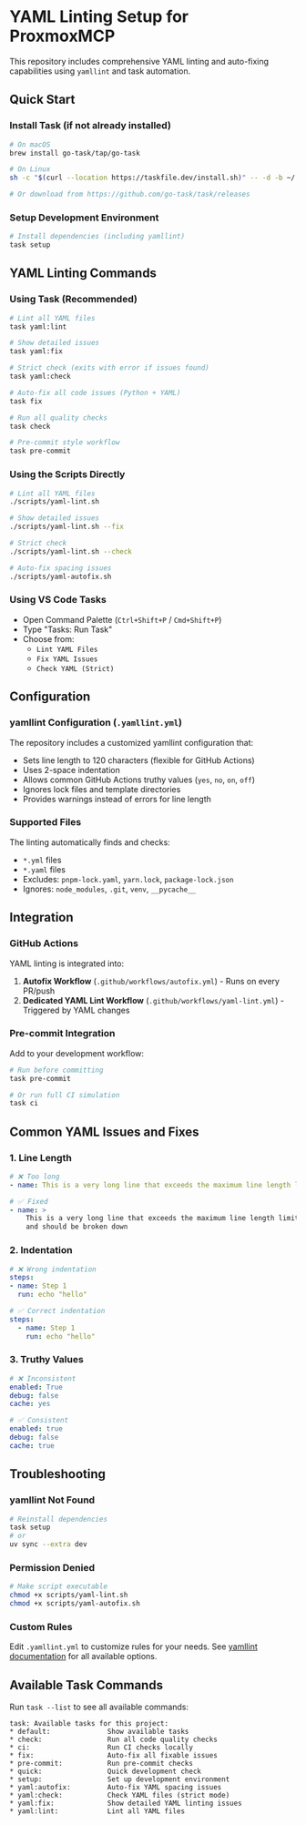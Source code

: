 # YAML Linting Setup for ProxmoxMCP

This repository includes comprehensive YAML linting and auto-fixing capabilities using `yamllint` and task automation.

## Quick Start

### Install Task (if not already installed)

```bash
# On macOS
brew install go-task/tap/go-task

# On Linux
sh -c "$(curl --location https://taskfile.dev/install.sh)" -- -d -b ~/.local/bin

# Or download from https://github.com/go-task/task/releases
```

### Setup Development Environment

```bash
# Install dependencies (including yamllint)
task setup
```

## YAML Linting Commands

### Using Task (Recommended)

```bash
# Lint all YAML files
task yaml:lint

# Show detailed issues
task yaml:fix

# Strict check (exits with error if issues found)
task yaml:check

# Auto-fix all code issues (Python + YAML)
task fix

# Run all quality checks
task check

# Pre-commit style workflow
task pre-commit
```

### Using the Scripts Directly

```bash
# Lint all YAML files
./scripts/yaml-lint.sh

# Show detailed issues
./scripts/yaml-lint.sh --fix

# Strict check
./scripts/yaml-lint.sh --check

# Auto-fix spacing issues
./scripts/yaml-autofix.sh
```

### Using VS Code Tasks

- Open Command Palette (`Ctrl+Shift+P` / `Cmd+Shift+P`)
- Type "Tasks: Run Task"
- Choose from:
  - `Lint YAML Files`
  - `Fix YAML Issues`
  - `Check YAML (Strict)`

## Configuration

### yamllint Configuration (`.yamllint.yml`)

The repository includes a customized yamllint configuration that:

- Sets line length to 120 characters (flexible for GitHub Actions)
- Uses 2-space indentation
- Allows common GitHub Actions truthy values (`yes`, `no`, `on`, `off`)
- Ignores lock files and template directories
- Provides warnings instead of errors for line length

### Supported Files

The linting automatically finds and checks:

- `*.yml` files
- `*.yaml` files
- Excludes: `pnpm-lock.yaml`, `yarn.lock`, `package-lock.json`
- Ignores: `node_modules`, `.git`, `venv`, `__pycache__`

## Integration

### GitHub Actions

YAML linting is integrated into:

1. **Autofix Workflow** (`.github/workflows/autofix.yml`) - Runs on every PR/push
2. **Dedicated YAML Lint Workflow** (`.github/workflows/yaml-lint.yml`) - Triggered by YAML changes

### Pre-commit Integration

Add to your development workflow:

```bash
# Run before committing
task pre-commit

# Or run full CI simulation
task ci
```

## Common YAML Issues and Fixes

### 1. Line Length

```yaml
# ❌ Too long
- name: This is a very long line that exceeds the maximum line length limit and should be broken down

# ✅ Fixed
- name: >
    This is a very long line that exceeds the maximum line length limit
    and should be broken down
```

### 2. Indentation

```yaml
# ❌ Wrong indentation
steps:
- name: Step 1
  run: echo "hello"

# ✅ Correct indentation
steps:
  - name: Step 1
    run: echo "hello"
```

### 3. Truthy Values

```yaml
# ❌ Inconsistent
enabled: True
debug: false
cache: yes

# ✅ Consistent
enabled: true
debug: false
cache: true
```

## Troubleshooting

### yamllint Not Found

```bash
# Reinstall dependencies
task setup
# or
uv sync --extra dev
```

### Permission Denied

```bash
# Make script executable
chmod +x scripts/yaml-lint.sh
chmod +x scripts/yaml-autofix.sh
```

### Custom Rules

Edit `.yamllint.yml` to customize rules for your needs. See [yamllint
documentation](https://yamllint.readthedocs.io/en/stable/configuration.html) for
all available options.

## Available Task Commands

Run `task --list` to see all available commands:

```text
task: Available tasks for this project:
* default:              Show available tasks
* check:                Run all code quality checks
* ci:                   Run CI checks locally
* fix:                  Auto-fix all fixable issues
* pre-commit:           Run pre-commit checks
* quick:                Quick development check
* setup:                Set up development environment
* yaml:autofix:         Auto-fix YAML spacing issues
* yaml:check:           Check YAML files (strict mode)
* yaml:fix:             Show detailed YAML linting issues
* yaml:lint:            Lint all YAML files
```
